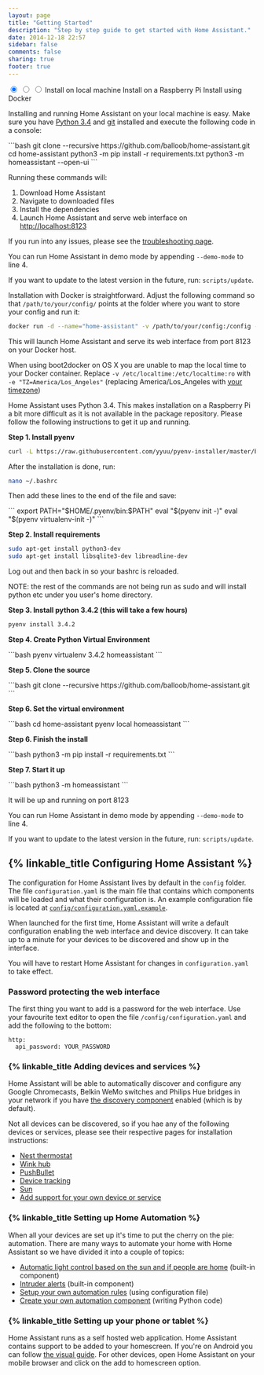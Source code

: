 ```yaml
---
layout: page
title: "Getting Started"
description: "Step by step guide to get started with Home Assistant."
date: 2014-12-18 22:57
sidebar: false
comments: false
sharing: true
footer: true
---
```


<div class='install-instructions-container'>
<input name='install-instructions' type='radio' id='normal-install' checked>
<input name='install-instructions' type='radio' id='raspberry-install'>
<input name='install-instructions' type='radio' id='docker-install'>
<label class='menu-selector normal' for='normal-install'>Install on local machine</label>
<label class='menu-selector raspberry' for='raspberry-install'>Install on a Raspberry Pi</label>
<label class='menu-selector docker' for='docker-install'>Install using Docker</label>
<div class='install-instructions normal'>

Installing and running Home Assistant on your local machine is easy. Make sure you have <a href='https://www.python.org/downloads/'>Python 3.4</a> and <a href='http://git-scm.com/downloads'>git</a> installed and execute the following code in a console:

<p>
```bash
git clone --recursive https://github.com/balloob/home-assistant.git
cd home-assistant
python3 -m pip install -r requirements.txt
python3 -m homeassistant --open-ui
```
</p>
<p>Running these commands will:</p>
<ol>
<li>Download Home Assistant</li>
<li>Navigate to downloaded files</li>
<li>Install the dependencies</li>
<li>Launch Home Assistant and serve web interface on <a href='http://localhost:8123'>http://localhost:8123</a></li>
</ol>
<p>If you run into any issues, please see the <a href='{{site_root}}/getting-started/troubleshooting.html'>troubleshooting page</a>.</p>

<p class='note'>
  You can run Home Assistant in demo mode by appending <code>--demo-mode</code> to line 4.
</p>

<p class='note'>
  If you want to update to the latest version in the future, run: <code>scripts/update</code>.
</p>

</div>

<div class='install-instructions docker'>
<p>Installation with Docker is straightforward. Adjust the following command so that <code>/path/to/your/config/</code> points at the folder where you want to store your config and run it:</p>

```bash
docker run -d --name="home-assistant" -v /path/to/your/config:/config -v /etc/localtime:/etc/localtime:ro --net=host balloob/home-assistant
```

<p>This will launch Home Assistant and serve its web interface from port 8123 on your Docker host.</p>

<p class='note'>
When using boot2docker on OS X you are unable to map the local time to your Docker container. Replace <code>-v /etc/localtime:/etc/localtime:ro</code> with <code>-e "TZ=America/Los_Angeles"</code> (replacing America/Los_Angeles with <a href='http://en.wikipedia.org/wiki/List_of_tz_database_time_zones'>your timezone</a>)
</p>
</div>

<div class='install-instructions raspberry'>

<p>Home Assistant uses Python 3.4. This makes installation on a Raspberry Pi a bit more difficult as it is not available in the package repository. Please follow the following instructions to get it up and running.</p>

<p><b>Step 1. Install pyenv</b></p>

```bash
curl -L https://raw.githubusercontent.com/yyuu/pyenv-installer/master/bin/pyenv-installer | bash
```

<p>After the installation is done, run:</p>

```bash
nano ~/.bashrc
```
 
<p>Then add these lines to the end of the file and save:</p>
```
export PATH="$HOME/.pyenv/bin:$PATH"
eval "$(pyenv init -)"
eval "$(pyenv virtualenv-init -)"
```

<p><b>Step 2. Install requirements</b></p>

```bash
sudo apt-get install python3-dev
sudo apt-get install libsqlite3-dev libreadline-dev
```

<p>Log out and then back in so your bashrc is reloaded.</p>

<p class='note'>
NOTE: the rest of the commands are not being run as sudo and will install python etc under you user's home directory.
</p>

<p><b>Step 3. Install python 3.4.2 (this will take a few hours)</b></p>

```bash
pyenv install 3.4.2
```

<p><b>Step 4. Create Python Virtual Environment</b></p>
```bash
pyenv virtualenv 3.4.2 homeassistant
```

<p><b>Step 5. Clone the source</b></p>
```bash
git clone --recursive https://github.com/balloob/home-assistant.git
```

<p><b>Step 6. Set the virtual environment</b></p>
```bash
cd home-assistant
pyenv local homeassistant
```

<p><b>Step 6. Finish the install</b></p>
```bash
python3 -m pip install -r requirements.txt
```

<p><b>Step 7. Start it up</b></p>
```bash
python3 -m homeassistant
```

<p>It will be up and running on port 8123</p>

<p class='note'>
  You can run Home Assistant in demo mode by appending <code>--demo-mode</code> to line 4.
</p>

<p class='note'>
  If you want to update to the latest version in the future, run: <code>scripts/update</code>.
</p>

</div>

</div>

## {% linkable_title Configuring Home Assistant %}

The configuration for Home Assistant lives by default in the `config` folder. The file `configuration.yaml` is the main file that contains which components will be loaded and what their configuration is. An example configuration file is located at [`config/configuration.yaml.example`](https://github.com/balloob/home-assistant/blob/master/config/configuration.yaml.example).

When launched for the first time, Home Assistant will write a default configuration enabling the web interface and device discovery. It can take up to a minute for your devices to be discovered and show up in the interface.

<p class='note'>
  You will have to restart Home Assistant for changes in <code>configuration.yaml</code> to take effect.
</p>

### Password protecting the web interface

The first thing you want to add is a password for the web interface. Use your favourite text editor to open the file `/config/configuration.yaml` and add the following to the bottom:

```
http:
  api_password: YOUR_PASSWORD
```

### {% linkable_title Adding devices and services %}

Home Assistant will be able to automatically discover and configure any Google Chromecasts, Belkin WeMo switches and Philips Hue bridges in your network if you have [the discovery component]({{site_root}}/components/discovery.html) enabled (which is by default).

Not all devices can be discovered, so if you hae any of the following devices or services, please see their respective pages for installation instructions:

 * [Nest thermostat]({{site_root}}/components/thermostat.html)
 * [Wink hub]({{site_root}}/components/wink.html)
 * [PushBullet]({{site_root}}/components/notify.html)
 * [Device tracking]({{site_root}}/components/device_tracker.html)
 * [Sun]({{site_root}}/components/sun.html)
 * [Add support for your own device or service]({{site_root}}/developers/add_new_platform.html)

### {% linkable_title Setting up Home Automation %}

When all your devices are set up it's time to put the cherry on the pie: automation. There are many ways to automate your home with Home Assistant so we have divided it into a couple of topics:

 * [Automatic light control based on the sun and if people are home]({{site_root}}/components/device_sun_light_trigger.html) (built-in component)
 * [Intruder alerts]({{site_root}}/components/simple_alarm.html) (built-in component)
 * [Setup your own automation rules]({{site_root}}/components/automation.html) (using configuration file)
 * [Create your own automation component]({{site_root}}/developers/creating_components.html) (writing Python code)

### {% linkable_title Setting up your phone or tablet %}

Home Assistant runs as a self hosted web application. Home Assistant contains support to be added to your homescreen. If you're on Android you can follow [the visual guide]({{site_root}}/getting-started/android.html). For other devices, open Home Assistant on your mobile browser and click on the add to homescreen option.